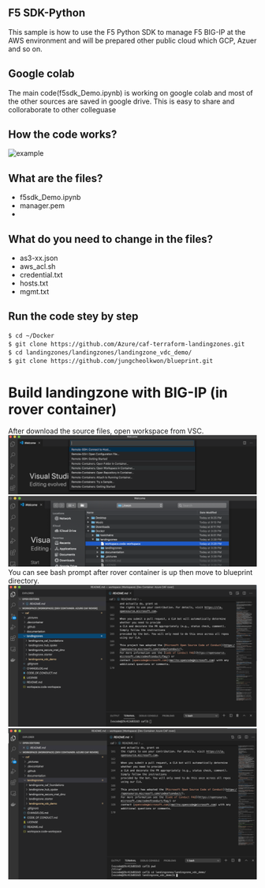 ## F5 SDK-Python
This sample is how to use the F5 Python SDK to manage F5 BIG-IP at the AWS environment and will be prepared other public cloud which GCP, Azuer and so on.

## Google colab
The main code(f5sdk_Demo.ipynb) is working on google colab and most of the other sources are saved in google drive. This is easy to share and colloraborate to other colleguase 

## How the code works?
![example](https://github.com/jungcheolkwon/gcolab/blob/master/images/f5sdk.png)
## What are the files?
 - f5sdk_Demo.ipynb
 - manager.pem
 - 

## What do you need to change in the files?
 - as3-xx.json
 - aws_acl.sh
 - credential.txt
 - hosts.txt
 - mgmt.txt
 
## Run the code stey by step


```sh
$ cd ~/Docker
$ git clone https://github.com/Azure/caf-terraform-landingzones.git
$ cd landingzones/landingzones/landingzone_vdc_demo/
$ git clone https://github.com/jungcheolkwon/blueprint.git
```

# Build landingzone with BIG-IP (in rover container)
After download the source files, open workspace from VSC.
![example](https://github.com/jungcheolkwon/blueprint/blob/master/images/openworkspace0.png)<br>
![example](https://github.com/jungcheolkwon/blueprint/blob/master/images/openworkspace1.png)
You can see bash prompt after rover container is up then move to blueprint directory.
![example](https://github.com/jungcheolkwon/blueprint/blob/master/images/broughtup-docker.png)
![example](https://github.com/jungcheolkwon/blueprint/blob/master/images/movedtovdc-demo.png)
